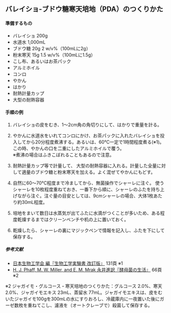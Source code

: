 ## バレイショ-ブドウ糖寒天培地（PDA）のつくりかた


#### 準備するもの
- バレイショ	200g
- 水道水	1,000mL
- ブドウ糖	20g	2 w/v%（100mLに2g）
- 粉末寒天	15g	1.5 w/v%（100mLに1.5g）
- こし布、あるいはお茶パック
- アルミホイル
- コンロ
- やかん
- はかり
- 耐熱計量カップ
- 大型の耐熱容器

#### 手順の例
1. バレイショの皮をむき、1〜2cm角の角切りにして、はかりで重量を計る。

2. やかんに水道水をいれてコンロにかけ、お茶パックに入れたバレイショを投入してから20分程度煮沸する。あるいは、60℃一定で1時間程度煮る(※1)。この時、やかんの口を二重にしたアルミホイルで覆う。  
※煮沸の場合はふきこぼれることもあるので注意。

3. 耐熱計量カップ等で計量して、 大型の耐熱容器に入れる。計量した全量に対して適量のブドウ糖と粉末寒天を加える。よく混ぜてやかんにもどす。

4. 自然に60〜70℃程度まで冷ましてから、無菌操作でシャーレに注ぐ。 使うシャーレを10枚程度重ねておき、一番下から順に、シャーレのふたを持ち上げながら注ぐ。注ぐ量の目安としては、9cmシャーレの場合、大体1枚あたり約30mL程度。

5. 培地をまいて数日は水蒸気が出てふたに水滴がつくことが多いため、ある程度乾燥するまではクリーンベンチや机の上に置いておく。

6. 乾燥したら、シャーレの裏にマジックペンで情報を記入し、ふたを下にして保存する。

##### 参考文献
- [日本生物工学会 編『生物工学実験書 改訂版』](http://www.sbj.or.jp/pub/pub_experiment.html) 131頁 ※1
- [H. J. Phaff, M. W. Miller, and E. M. Mrak 永井進訳『酵母菌の生活』](http://ci.nii.ac.jp/naid/110002777548)  66頁 ※2

※2 ジャガイモ・グルコース・寒天培地のつくりかた：グルコース 2.0%、寒天 2.0%、ジャガイモエキス 23mL、蒸留水 77mL。ジャガイモエキスは、皮をむいたジャガイモ100gを300mLの水にすりおろし、冷蔵庫内に一夜置いた後にガーゼ数枚を重ねてこし、濾液を（オートクレーブで）殺菌して保存する。
